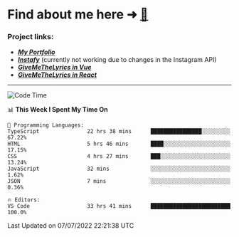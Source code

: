 # Find about me here ➜ [🧑](https://pauabella.dev)

### Project links:
- ***[My Portfolio](https://pauabella.dev)***
- ***[Instafy](https://instafy.me)*** (currently not working due to changes in the Instagram API)
- ***[GiveMeTheLyrics in Vue](https://lyrics.pauabella.dev)***
- ***[GiveMeTheLyrics in React](https://pauabella.dev/GiveMeTheLyrics)***

---
<!--START_SECTION:waka-->
![Code Time](http://img.shields.io/badge/Code%20Time-0%20secs-blue)

📊 **This Week I Spent My Time On** 

```text
💬 Programming Languages: 
TypeScript               22 hrs 38 mins      ████████████████░░░░░░░░░   67.22% 
HTML                     5 hrs 46 mins       ████░░░░░░░░░░░░░░░░░░░░░   17.15% 
CSS                      4 hrs 27 mins       ███░░░░░░░░░░░░░░░░░░░░░░   13.24% 
JavaScript               32 mins             ░░░░░░░░░░░░░░░░░░░░░░░░░   1.62% 
JSON                     7 mins              ░░░░░░░░░░░░░░░░░░░░░░░░░   0.36%

🔥 Editors: 
VS Code                  33 hrs 41 mins      █████████████████████████   100.0%

```


 Last Updated on 07/07/2022 22:21:38 UTC
<!--END_SECTION:waka-->

